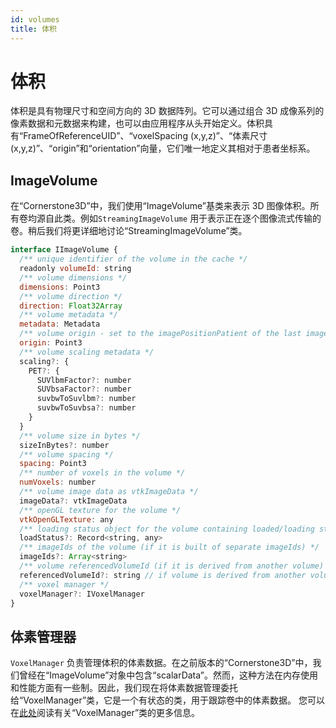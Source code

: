 ```yaml
---
id: volumes
title: 体积
---
```


# 体积


体积是具有物理尺寸和空间方向的 3D 数据阵列。它可以通过组合 3D 成像系列的像素数据和元数据来构建，也可以由应用程序从头开始定义。体积具有“FrameOfReferenceUID”、“voxelSpacing (x,y,z)”、“体素尺寸 (x,y,z)”、“origin”和“orientation”向量，它们唯一地定义其相对于患者坐标系。

## ImageVolume

在“Cornerstone3D”中，我们使用“ImageVolume”基类来表示 3D 图像体积。所有卷均源自此类。例如`StreamingImageVolume` 用于表示正在逐个图像流式传输的卷。稍后我们将更详细地讨论“StreamingImageVolume”类。

```js
interface IImageVolume {
  /** unique identifier of the volume in the cache */
  readonly volumeId: string
  /** volume dimensions */
  dimensions: Point3
  /** volume direction */
  direction: Float32Array
  /** volume metadata */
  metadata: Metadata
  /** volume origin - set to the imagePositionPatient of the last image in the volume */
  origin: Point3
  /** volume scaling metadata */
  scaling?: {
    PET?: {
      SUVlbmFactor?: number
      SUVbsaFactor?: number
      suvbwToSuvlbm?: number
      suvbwToSuvbsa?: number
    }
  }
  /** volume size in bytes */
  sizeInBytes?: number
  /** volume spacing */
  spacing: Point3
  /** number of voxels in the volume */
  numVoxels: number
  /** volume image data as vtkImageData */
  imageData?: vtkImageData
  /** openGL texture for the volume */
  vtkOpenGLTexture: any
  /** loading status object for the volume containing loaded/loading statuses */
  loadStatus?: Record<string, any>
  /** imageIds of the volume (if it is built of separate imageIds) */
  imageIds?: Array<string>
  /** volume referencedVolumeId (if it is derived from another volume) */
  referencedVolumeId?: string // if volume is derived from another volume
  /** voxel manager */
  voxelManager?: IVoxelManager
}
```

## 体素管理器

`VoxelManager` 负责管理体积的体素数据。在之前版本的“Cornerstone3D”中，我们曾经在“ImageVolume”对象中包含“scalarData”。然而，这种方法在内存使用和性能方面有一些制。因此，我们现在将体素数据管理委托给“VoxelManager”类，它是一个有状态的类，用于跟踪卷中的体素数据。
您可以在[此处](./voxelManager.md)阅读有关“VoxelManager”类的更多信息。